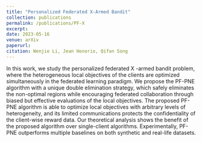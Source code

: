```yaml
---
title: "Personalized Federated X-Armed Bandit"
collection: publications
permalink: /publications/PF-X
excerpt: 
date: 2023-05-16
venue: arXiv
paperurl:
citation: Wenjie Li, Jean Honorio, Qifan Song
---
```



In this work, we study the personalized federated X -armed bandit problem, where
the heterogeneous local objectives of the clients are optimized simultaneously in
the federated learning paradigm. We propose the PF-PNE algorithm with a unique
double elimination strategy, which safely eliminates the non-optimal regions while
encouraging federated collaboration through biased but effective evaluations of the
local objectives. The proposed PF-PNE algorithm is able to optimize local objectives with arbitrary levels of heterogeneity, and its limited communications protects 
the confidentiality of the client-wise reward data. Our theoretical analysis shows
the benefit of the proposed algorithm over single-client algorithms. Experimentally,
PF-PNE outperforms multiple baselines on both synthetic and real-life datasets.